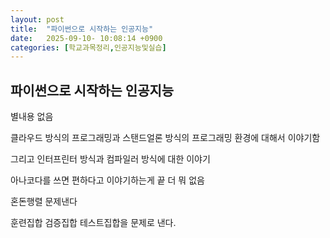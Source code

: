 ```yaml
---
layout: post
title:  "파이썬으로 시작하는 인공지능"
date:   2025-09-10- 10:08:14 +0900
categories: [학교과목정리,인공지능및실습]
---
```


파이썬으로 시작하는 인공지능
---

별내용 없음

클라우드 방식의 프로그래밍과
스탠드얼론 방식의 프로그래밍 환경에 대해서 이야기함 

그리고 인터프린터 방식과 컴파일러 방식에 대한 이야기

아나코다를 쓰면 편하다고 이야기하는게 끝 더 뭐 없음

혼돈행렬 문제낸다

훈련집합 검증집합 테스트집합을 문제로 낸다.

